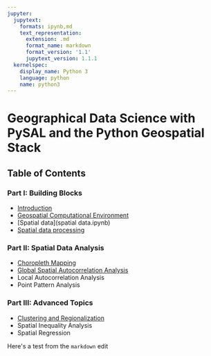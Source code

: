 ```yaml
---
jupyter:
  jupytext:
    formats: ipynb,md
    text_representation:
      extension: .md
      format_name: markdown
      format_version: '1.1'
      jupytext_version: 1.1.1
  kernelspec:
    display_name: Python 3
    language: python
    name: python3
---
```


<!-- #region {"deletable": true, "editable": true} -->
# Geographical Data Science with PySAL and the Python Geospatial Stack


## Table of Contents

### Part I: Building Blocks

- [Introduction](introduction.ipynb)
- [Geospatial Computational Environment](geospatial_computational_environment.ipynb)
- [Spatial data](spatial data.ipynb)
- [Spatial data processing](spatial_data_processing.ipynb)

### Part II: Spatial Data Analysis
- [Choropleth Mapping](choropleth.ipynb)
- [Global Spatial Autocorrelation Analysis](sp_autocorrelation.ipynb)
- Local Autocorrelation Analysis
- Point Pattern Analysis


### Part III: Advanced Topics
- [Clustering and Regionalization](clustering_and_regionalization.ipynb)
- Spatial Inequality Analysis
- Spatial Regression

<!-- #endregion -->
Here's a test from the `markdown` edit

